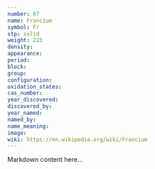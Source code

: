 ```yaml
---
number: 87
name: Francium
symbol: Fr
stp: solid
weight: 223
density:
appearance:
period:
block:
group:
configuration:
oxidation_states:
cas_number:
year_discovered:
discovered_by:
year_named:
named_by:
name_meaning:
image:
wiki: https://en.wikipedia.org/wiki/Francium
---
```


Markdown content here...
